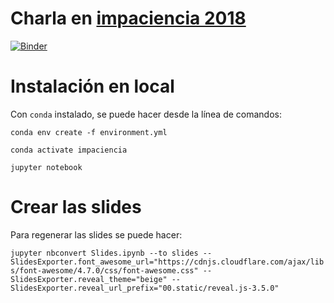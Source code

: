 Charla en [impaciencia 2018](http://www.impaciencia.org/)
==========================

[![Binder](https://mybinder.org/badge.svg)](https://mybinder.org/v2/gh/kikocorreoso/charla_impaciencia_2018/master)

Instalación en local
====================

Con `conda` instalado, se puede hacer desde la línea de comandos:

`conda env create -f environment.yml`

`conda activate impaciencia`

`jupyter notebook`

Crear las slides
================

Para regenerar las slides se puede hacer:

`jupyter nbconvert Slides.ipynb --to slides --SlidesExporter.font_awesome_url="https://cdnjs.cloudflare.com/ajax/libs/font-awesome/4.7.0/css/font-awesome.css" --SlidesExporter.reveal_theme="beige" --SlidesExporter.reveal_url_prefix="00.static/reveal.js-3.5.0"`

